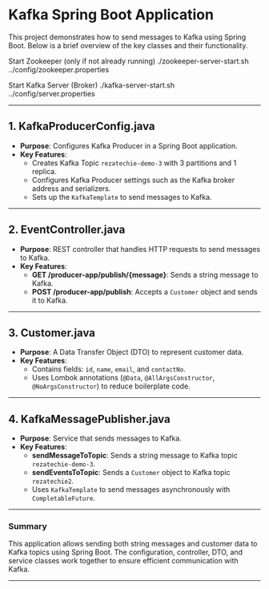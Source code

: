 # Kafka Spring Boot Application

This project demonstrates how to send messages to Kafka using Spring Boot. Below is a brief overview of the key classes and their functionality.

Start Zookeeper (only if not already running)
./zookeeper-server-start.sh ../config/zookeeper.properties

Start Kafka Server (Broker)
./kafka-server-start.sh ../config/server.properties

---

## 1. **KafkaProducerConfig.java**

- **Purpose**: Configures Kafka Producer in a Spring Boot application.
- **Key Features**:
  - Creates Kafka Topic `rezatechie-demo-3` with 3 partitions and 1 replica.
  - Configures Kafka Producer settings such as the Kafka broker address and serializers.
  - Sets up the `KafkaTemplate` to send messages to Kafka.

---

## 2. **EventController.java**

- **Purpose**: REST controller that handles HTTP requests to send messages to Kafka.
- **Key Features**:
  - **GET /producer-app/publish/{message}**: Sends a string message to Kafka.
  - **POST /producer-app/publish**: Accepts a `Customer` object and sends it to Kafka.

---

## 3. **Customer.java**

- **Purpose**: A Data Transfer Object (DTO) to represent customer data.
- **Key Features**:
  - Contains fields: `id`, `name`, `email`, and `contactNo`.
  - Uses Lombok annotations (`@Data`, `@AllArgsConstructor`, `@NoArgsConstructor`) to reduce boilerplate code.

---

## 4. **KafkaMessagePublisher.java**

- **Purpose**: Service that sends messages to Kafka.
- **Key Features**:
  - **sendMessageToTopic**: Sends a string message to Kafka topic `rezatechie-demo-3`.
  - **sendEventsToTopic**: Sends a `Customer` object to Kafka topic `rezatechie2`.
  - Uses `KafkaTemplate` to send messages asynchronously with `CompletableFuture`.

---

### Summary

This application allows sending both string messages and customer data to Kafka topics using Spring Boot. The configuration, controller, DTO, and service classes work together to ensure efficient communication with Kafka.

---

